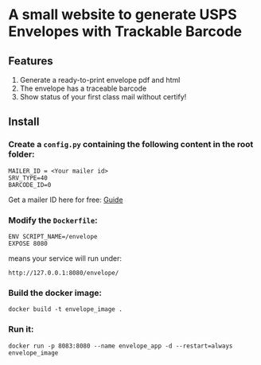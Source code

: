 # A small website to generate USPS Envelopes with Trackable Barcode
## Features
1. Generate a ready-to-print envelope pdf and html
2. The envelope has a traceable barcode
3. Show status of your first class mail without certify!
## Install
### Create a `config.py` containing the following content in the root folder:
```
MAILER_ID = <Your mailer id>
SRV_TYPE=40
BARCODE_ID=0
```
Get a mailer ID here for free: [Guide](https://blog.ctyi.me/%E7%94%9F%E6%B4%BB/2021/06/03/USPS_IV_MTR.html)

### Modify the `Dockerfile`:
```
ENV SCRIPT_NAME=/envelope
EXPOSE 8080
```
means your service will run under:
```
http://127.0.0.1:8080/envelope/
```
### Build the docker image:
```
docker build -t envelope_image .
```
### Run it:
```
docker run -p 8083:8080 --name envelope_app -d --restart=always envelope_image
```
